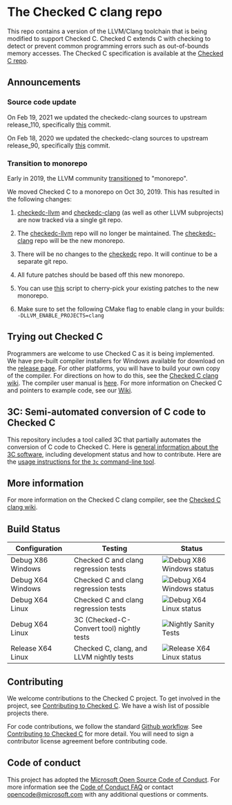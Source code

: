 # The Checked C clang repo

This repo contains a version of the LLVM/Clang toolchain that is being modified
to support Checked C. Checked C extends C with checking to detect or prevent
common programming errors such as out-of-bounds memory accesses. The Checked
C specification is available at the
[Checked C repo](https://github.com/Microsoft/checkedc).

## Announcements

### Source code update

On Feb 19, 2021 we updated the checkedc-clang sources to upstream release_110,
specifically [this](https://github.com/llvm/llvm-project/commit/2e10b7a39b930ef8d9c4362509d8835b221fbc0a) commit.

On Feb 18, 2020 we updated the checkedc-clang sources to upstream release_90,
specifically [this](http://llvm.org/viewvc/llvm-project?view=revision&revision=366428) commit.

### Transition to monorepo

Early in 2019, the LLVM community
[transitioned](https://forums.swift.org/t/llvm-monorepo-transition/25689) to
"monorepo".

We moved Checked C to a monorepo on Oct 30, 2019. This has resulted in the following changes:

1. [checkedc-llvm](https://github.com/Microsoft/checkedc-llvm) and
   [checkedc-clang](https://github.com/Microsoft/checkedc-clang) (as well as other
   LLVM subprojects) are now tracked via a single git repo.

2. The [checkedc-llvm](https://github.com/Microsoft/checkedc-llvm) repo will
   no longer be maintained. The
   [checkedc-clang](https://github.com/Microsoft/checkedc-clang) repo will be the
   new monorepo.

3. There will be no changes to the
   [checkedc](https://github.com/Microsoft/checkedc) repo. It will continue to be
   a separate git repo.

4. All future patches should be based off this new monorepo.

5. You can use
   [this](https://github.com/microsoft/checkedc-clang/blob/master/clang/automation/UNIX/cherry-pick-to-monorepo.sh)
   script to cherry-pick your existing patches to the new monorepo.

6. Make sure to set the following CMake flag to enable clang in your builds:
   `-DLLVM_ENABLE_PROJECTS=clang`

## Trying out Checked C

Programmers are welcome to use Checked C as it is being implemented. We have
pre-built compiler installers for Windows available for download on the
[release page](https://github.com/Microsoft/checkedc-clang/releases). For
other platforms, you will have to build your own copy of the compiler. For
directions on how to do this, see the [Checked C clang
wiki](https://github.com/Microsoft/checkedc-clang/wiki). The compiler user
manual is
[here](https://github.com/Microsoft/checkedc-clang/wiki/Checked-C-clang-user-manual).
For more information on Checked C and pointers to example code, see our
[Wiki](https://github.com/Microsoft/checkedc/wiki).

## 3C: Semi-automated conversion of C code to Checked C

This repository includes a tool called 3C that partially automates the
conversion of C code to Checked C. Here is [general information about the 3C
software](clang/docs/checkedc/3C/README.md), including development status and
how to contribute. Here are the [usage instructions for the `3c` command-line
tool](clang/tools/3c/README.md).

## More information

For more information on the Checked C clang compiler, see the [Checked C clang
wiki](https://github.com/Microsoft/checkedc-clang/wiki).

## Build Status

| Configuration     | Testing                                   | Status                                                                                                                                         |
| ----------------- | ----------------------------------------- | ---------------------------------------------------------------------------------------------------------------------------------------------- |
| Debug X86 Windows | Checked C and clang regression tests      | ![Debug X86 Windows status](https://msresearch.visualstudio.com/_apis/public/build/definitions/f6454e27-a46c-49d9-8453-29d89d53d2f9/211/badge) |
| Debug X64 Windows | Checked C and clang regression tests      | ![Debug X64 Windows status](https://msresearch.visualstudio.com/_apis/public/build/definitions/f6454e27-a46c-49d9-8453-29d89d53d2f9/205/badge) |
| Debug X64 Linux   | Checked C and clang regression tests      | ![Debug X64 Linux status](https://msresearch.visualstudio.com/_apis/public/build/definitions/f6454e27-a46c-49d9-8453-29d89d53d2f9/217/badge)   |
| Debug X64 Linux   | 3C (Checked-C-Convert tool) nightly tests | ![Nightly Sanity Tests](https://github.com/correctcomputation/checkedc-clang/workflows/Nightly%20Sanity%20Tests/badge.svg?branch=master)       |
| Release X64 Linux | Checked C, clang, and LLVM nightly tests  | ![Release X64 Linux status](https://msresearch.visualstudio.com/_apis/public/build/definitions/f6454e27-a46c-49d9-8453-29d89d53d2f9/238/badge) |

## Contributing

We welcome contributions to the Checked C project. To get involved in the
project, see [Contributing to Checked
C](https://github.com/Microsoft/checkedc/blob/master/CONTRIBUTING.md). We
have a wish list of possible projects there.

For code contributions, we follow the standard [Github
workflow](https://guides.github.com/introduction/flow/). See [Contributing to
Checked C](https://github.com/Microsoft/checkedc/blob/master/CONTRIBUTING.md)
for more detail. You will need to sign a contributor license agreement before
contributing code.

## Code of conduct

This project has adopted the [Microsoft Open Source Code of
Conduct](https://opensource.microsoft.com/codeofconduct/). For more
information see the [Code of Conduct
FAQ](https://opensource.microsoft.com/codeofconduct/faq/) or contact
[opencode@microsoft.com](mailto:opencode@microsoft.com) with any additional
questions or comments.
